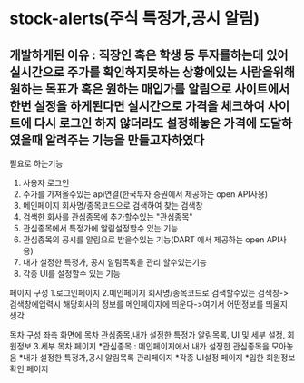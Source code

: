 # stock-alerts(주식 특정가,공시 알림)
## 개발하게된 이유 : 직장인 혹은 학생 등 투자를하는데 있어 실시간으로 주가를 확인하지못하는 상황에있는 사람을위해 원하는 목표가 혹은 원하는 매입가를 알림으로 사이트에서 한번 설정을 하게된다면 실시간으로 가격을 체크하여 사이트에 다시 로그인 하지 않더라도 설정해놓은 가격에 도달하였을때 알려주는 기능을 만들고자하였다

필요로 하는기능
1. 사용자 로그인
2. 주가를 가져올수있는 api연결(한국투자 증권에서 제공하는 open API사용)
3. 메인페이지 회사명/종목코드으로 검색하여 찾는 검색창
4. 검색한 회사를 관심종목에 추가할수있는 "관심종목"
5. 관심종목에서 특정가에 알림설정할수 있는 기능
6. 관심종목의 공시를 알림으로 받을수있는 기능(DART 에서 제공하는 open API사용)
7. 내가 설정한 특정가, 공시 알림목록을 관리 할수있는기능
8. 각종 UI를 설정할수 있는 기능

페이지 구성
1.로그인페이지
2.메인페이지
 회사명/종목코드로 검색할수있는 검색창->검색창에입력시 해당회사의 정보를 메인페이지에 띄운다->여기서 어떤정보를 띄울지 생각
 
 목차 구성 좌측 화면에  목차 관심종목,내가 설정한 특정가 알림목록, UI 및 세부 설정, 회원정보
3.세부 목차 페이지
*관심종목 : 메인페이지에서 내가 설정한 관심종목을 모아놓음
*내가 설정한 특정가,공시 알림목록 관리페이지
*각종  UI설정 페이지
*입한 회원정보 확인 페이지
